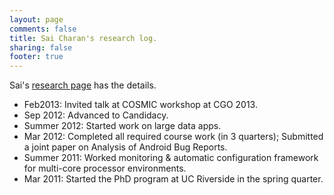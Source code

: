 ```yaml
---
layout: page
comments: false
title: Sai Charan's research log.
sharing: false
footer: true
---
```


Sai's [research page](/research/) has the details.

- Feb2013: Invited talk at COSMIC workshop at CGO 2013.
- Sep 2012: Advanced to Candidacy.
- Summer 2012: Started work on large data apps.
- Mar 2012: Completed all required course work (in 3 quarters); Submitted a joint paper on Analysis of Android Bug Reports.
- Summer 2011: Worked monitoring & automatic configuration framework for multi-core processor environments.
- Mar 2011: Started the PhD program at UC Riverside in the spring quarter.

